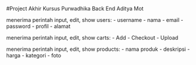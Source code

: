 #Project Akhir Kursus Purwadhika Back End Aditya Mot


menerima perintah input, edit, show users:
    - username
    - nama
    - email
    - password
    - profil
    - alamat

menerima perintah input, edit, show carts:
    - Add
    - Checkout
    - Upload

menerima perintah input, edit, show products:
    - nama produk
    - deskripsi
    - harga
    - kategori
    - foto

